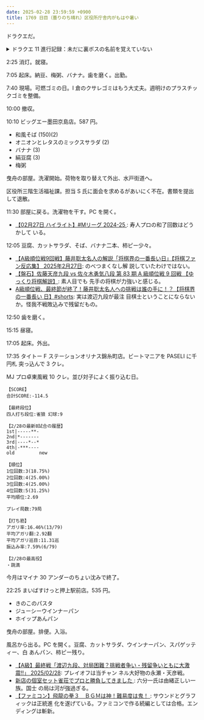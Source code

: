 ```yaml
---
date: 2025-02-28 23:59:59 +0900
title: 1769 日目（曇りのち晴れ）区役所庁舎内がもはや暑い
---
```


ドラクエだ。

<details><summary>ドラクエ 11 進行記録：未だに裏ボスの名前を覚えていない</summary>
<p>まず無明の魔神で肩慣らし。二回戦って 5 手と 6 手。一ターン目で一人手持ち無沙汰にならないようにするのがコツ。</p>

<p>残り時間のすべてを裏ボス戦に費やす。手数が 26 から 30 の間に分散することが多い。</p>
<ul>
  <li>初手シルビアのバイパーファングが効かぬときにはカミュはブーメランのままで叩かざるを得ない。</li>
  <li>第二形態になって間もなくいてつくはどうを食らうことがある。これがいちばん厄介。</li>
  <li>キャラを頻繁にいれかえる。例えばバイキルトやぶんしん状態のカミュを引っ込めていてつくはどうを免れる。</li>
  <li>マダンテをいい感じに発動するのは難しい。</li>
  <li>最終段階では相手の残り HP を均して、全体攻撃で一手で両者を倒すようにする。</li>
</ul>

<p><img src="https://pbs.twimg.com/media/Gkz3zQOaoAAlgw8?format=jpg&amp;name=small" alt="ドラクエ 11 裏ボス 24 手"></p>

<p>最短記録を 24 に縮めて満足する。まだやっていないこともある。ビーストモードとかクロスマダンテとか。
しかし時間をずいぶん費やした。裏ボス挑戦をいったん打ち切ろう。</p>
</details>

2:25 消灯。就寝。

7:05 起床。納豆、梅粥、バナナ。歯を磨く。出勤。

7:40 現場。可燃ゴミの日。I 倉のクサレゴミはもう大丈夫。週明けのプラスチックゴミを整備。

10:00 撤収。

10:10 ビッグエー墨田京島店。587 円。

* 和風そば (150)(2)
* オニオンとレタスのミックスサラダ (2)
* バナナ (3)
* 絹豆腐 (3)
* 梅粥

曳舟の部屋。洗濯開始。荷物を取り替えて外出、水戸街道へ。

区役所三階生活福祉課。担当 S 氏に面会を求めるがあいにく不在。書類を提出して退散。

11:30 部屋に戻る。洗濯物を干す。PC を開く。

* [【02月27日 ハイライト】#Mリーグ 2024-25
  ](https://www.youtube.com/watch?v=LvYtTuJpWLs): 寿人プロの和了回数はどうかして
  いる。

12:05 豆腐、カットサラダ、そば、バナナ二本、柿ピー少々。

* [【A級順位戦9回戦】藤井聡太名人の解説「将棋界の一番長い日」【将棋ファン反応集】
  2025年2月27日](https://www.youtube.com/watch?v=47MvDUNEMXc): のべつまくなし解
  説していたわけではない。
* [【盤石】佐藤天彦九段 vs 佐々木勇気八段 第 83 期 A 級順位戦 9 回戦
  【ゆっくり将棋解説】](https://www.youtube.com/watch?v=BIUhnIKDTqY): 素人目でも
  先手の将棋が力強いと感じる。
* [A級順位戦、最終節が終了！藤井聡太名人への挑戦は誰の手に！？【将棋界の一番長い
  日】#shorts](https://www.youtube.com/watch?v=kBXiRIVuymU): 実は渡辺九段が最注
  目棋士ということにならないか。怪我不戦敗込みで残留だもの。

12:50 歯を磨く。

15:15 昼寝。

17:05 起床。外出。

17:35 タイトー F ステーションオリナス錦糸町店。ビートマニアを PASELI に千円札
突っ込んで 3 クレ。

MJ プロ卓東風戦 10 クレ。並び対子によく振り込む日。

```text
【SCORE】
合計SCORE:-114.5

【最終段位】
四人打ち段位:雀狼 幻球:9

【2/28の最新8試合の履歴】
1st|-----**-
2nd|*-------
3rd|----*--*
4th|-***----
old         new

【順位】
1位回数:3(18.75%)
2位回数:4(25.00%)
3位回数:4(25.00%)
4位回数:5(31.25%)
平均順位:2.69

プレイ局数:79局

【打ち筋】
アガリ率:16.46%(13/79)
平均アガリ翻:2.92翻
平均アガリ巡目:11.31巡
振込み率:7.59%(6/79)

【2/28の最高役】
・跳満
```

今月はマイナ 30 アンダーのちょい沈みで終了。

22:25 まいばすけっと押上駅前店。535 円。

* きのこのパスタ
* ジューシーウインナーパン
* ホイップあんパン

曳舟の部屋。排便。入浴。

風呂から出る。PC を開く。豆腐、カットサラダ、ウインナーパン、スパゲッティー、白
あんパン、柿ピー残り。

* [【A級】最終戦「渡辺九段、対局困難？挑戦者争い・残留争いともに大激震!!」
  2025/02/28](https://www.youtube.com/watch?v=R82MEjVhelQ): プレイオフは当チャン
  ネル大好物の永瀬・天彦戦。
* [新店の個室セット雀荘でプロと勝負してきました
  ](https://www.youtube.com/watch?v=mDTOmw34ZN8): 六分一氏は由緒正しい一族。国士
  の局は河が強過ぎる。
* [【ファミコン】飛龍の拳３　ＢＧＭは神！難易度は鬼！
  ](https://www.youtube.com/watch?v=SG5wunnUJaA): サウンドとグラフィックは正統進
  化を遂げている。ファミコンで作る続編としては合格。エンディングは斬新。
